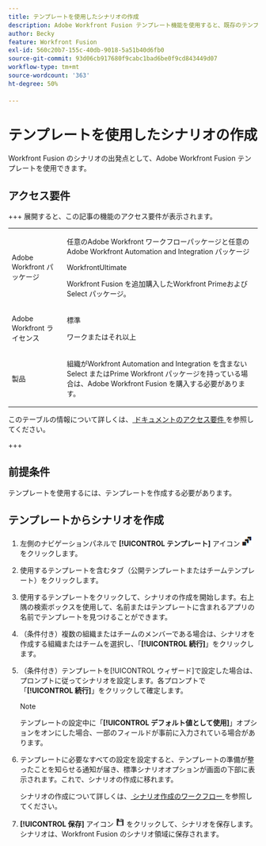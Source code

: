 ```yaml
---
title: テンプレートを使用したシナリオの作成
description: Adobe Workfront Fusion テンプレート機能を使用すると、既存のテンプレートを Workfront Fusion シナリオの出発点として作成して使用できます。
author: Becky
feature: Workfront Fusion
exl-id: 560c20b7-155c-40db-9018-5a51b40d6fb0
source-git-commit: 93d06cb917680f9cabc1bad6be0f9cd843449d07
workflow-type: tm+mt
source-wordcount: '363'
ht-degree: 50%

---
```


# テンプレートを使用したシナリオの作成

Workfront Fusion のシナリオの出発点として、Adobe Workfront Fusion テンプレートを使用できます。

## アクセス要件

+++ 展開すると、この記事の機能のアクセス要件が表示されます。

<table style="table-layout:auto">
 <col> 
 <col> 
 <tbody> 
  <tr> 
   <td role="rowheader">Adobe Workfront パッケージ</td> 
   <td> <p>任意のAdobe Workfront ワークフローパッケージと任意のAdobe Workfront Automation and Integration パッケージ</p><p>WorkfrontUltimate</p><p>Workfront Fusion を追加購入したWorkfront Primeおよび Select パッケージ。</p> </td> 
  </tr> 
  <tr data-mc-conditions=""> 
   <td role="rowheader">Adobe Workfront ライセンス</td> 
   <td> <p>標準</p><p>ワークまたはそれ以上</p> </td> 
  </tr> 
  <tr> 
   <td role="rowheader">製品</td> 
   <td>
   <p>組織がWorkfront Automation and Integration を含まない Select またはPrime Workfront パッケージを持っている場合は、Adobe Workfront Fusion を購入する必要があります。</li></ul>
   </td> 
  </tr>
 </tbody> 
</table>

このテーブルの情報について詳しくは、[ ドキュメントのアクセス要件 ](/help/workfront-fusion/references/licenses-and-roles/access-level-requirements-in-documentation.md) を参照してください。

+++

## 前提条件

テンプレートを使用するには、テンプレートを作成する必要があります。

## テンプレートからシナリオを作成

1. 左側のナビゲーションパネルで **[!UICONTROL テンプレート]** アイコン ![ テンプレートアイコン ](assets/templates-icon.png) をクリックします。
1. 使用するテンプレートを含むタブ（公開テンプレートまたはチームテンプレート）をクリックします。
1. 使用するテンプレートをクリックして、シナリオの作成を開始します。右上隅の検索ボックスを使用して、名前またはテンプレートに含まれるアプリの名前でテンプレートを見つけることができます。
1. （条件付き）複数の組織またはチームのメンバーである場合は、シナリオを作成する組織またはチームを選択し、「**[!UICONTROL 続行]**」をクリックします。
1. （条件付き）テンプレートを[!UICONTROL ウィザード]で設定した場合は、プロンプトに従ってシナリオを設定します。各プロンプトで「**[!UICONTROL 続行]**」をクリックして確定します。

   >[!NOTE]
   >
   >テンプレートの設定中に「**[!UICONTROL デフォルト値として使用]**」オプションをオンにした場合、一部のフィールドが事前に入力されている場合があります。

1. テンプレートに必要なすべての設定を設定すると、テンプレートの準備が整ったことを知らせる通知が届き、標準シナリオオプションが画面の下部に表示されます。これで、シナリオの作成に移れます。

   シナリオの作成について詳しくは、[ シナリオ作成のワークフロー ](/help/workfront-fusion/create-scenarios/plan-a-scenario/create-a-scenario-workflow.md) を参照してください。

1. **[!UICONTROL 保存]** アイコン ![ 保存アイコン ](assets/save-icon.png) をクリックして、シナリオを保存します。 シナリオは、Workfront Fusion のシナリオ領域に保存されます。
